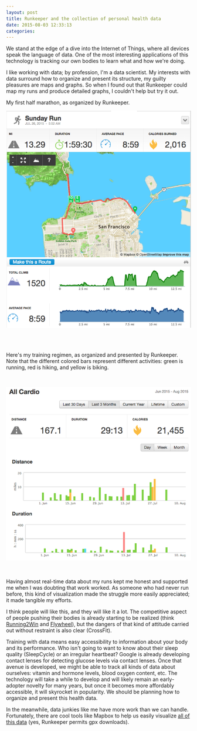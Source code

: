 ```yaml
---
layout: post
title: Runkeeper and the collection of personal health data
date: 2015-08-03 12:33:13
categories:
---
```


We stand at the edge of a dive into the Internet of Things, where all devices speak the language of data. One of the most interesting applications of this technology is tracking our own bodies to learn what and how we're doing. 

I like working with data; by profession, I'm a data scientist. My interests with data surround how to organize and present its structure, my guilty pleasures are maps and graphs. So when I found out that Runkeeper could map my runs and produce detailed graphs, I couldn't help but try it out. 

My first half marathon, as organized by Runkeeper. 

![Runkeeper visualization of my SF half marathon](/assets/sf_half.png)

<br />
<br />

Here's my training regimen, as organized and presented by Runkeeper. Note that the different colored bars represent different activities: green is running, red is hiking, and yellow is biking. 

<br />

![Runkeeper visualization of training regimen leading up to the marathon](/assets/runkeeper_overview.png)

<br />

Having almost real-time data about my runs kept me honest and supported me when I was doubting that work worked. As someone who had never run before, this kind of visualization made the struggle more easily appreciated; it made tangible my efforts. 

I think people will like this, and they will like it a lot. The competitive aspect of people pushing their bodies is already starting to be realized (think [Running2Win](http://www.running2win.com/) and [Flywheel](http://www.flywheelsports.com/torqboard)), but the dangers of that kind of attitude carried out without restraint is also clear (CrossFit). 

Training with data means easy accessibility to information about your body and its performance. Who isn't going to want to know about their sleep quality (SleepCycle) or an irregular heartbeat? Google is already developing contact lenses for detecting glucose levels via contact lenses. Once that avenue is developed, we might be able to track all kinds of data about ourselves: vitamin and hormone levels, blood oxygen content, etc. The technology will take a while to develop and will likely remain an early-adopter novelty for many years, but once it becomes more affordably accessible, it will skyrocket in popularity. We should be planning how to organize and present this health data. 

In the meanwhile, data junkies like me have more work than we can handle. Fortunately, there are cool tools like Mapbox to help us easily visualize [all of this data](https://a.tiles.mapbox.com/v4/rrshaban.n6jd178d/page.html?access_token=pk.eyJ1IjoicnJzaGFiYW4iLCJhIjoiNmU1ZWQ2YmZmMWEzN2UxMjYxNDgxZjg1OGI2MDU2NzIifQ.xH9zpIs5IxIu3r4FhGbk2Q#14/37.8779/-122.2851) (yes, Runkeeper permits gpx downloads). 
